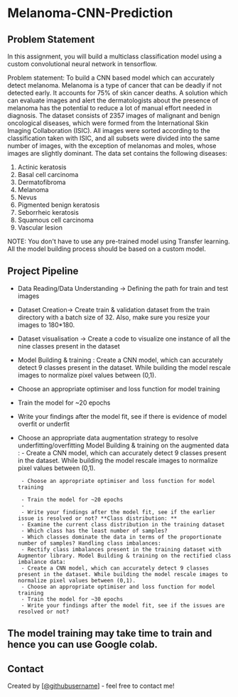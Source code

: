 # Melanoma-CNN-Prediction
## Problem Statement
In this assignment, you will build a multiclass classification model using a custom convolutional neural network in tensorflow.

Problem statement: To build a CNN based model which can accurately detect melanoma. Melanoma is a type of cancer that can be deadly if not detected early. It accounts for 75% of skin cancer deaths. A solution which can evaluate images and alert the dermatologists about the presence of melanoma has the potential to reduce a lot of manual effort needed in diagnosis.
The dataset consists of 2357 images of malignant and benign oncological diseases, which were formed from the International Skin Imaging Collaboration (ISIC). All images were sorted according to the classification taken with ISIC, and all subsets were divided into the same number of images, with the exception of melanomas and moles, whose images are slightly dominant. The data set contains the following diseases:
1. Actinic keratosis
2. Basal cell carcinoma
3. Dermatofibroma
4. Melanoma
5. Nevus
6. Pigmented benign keratosis
7. Seborrheic keratosis
8. Squamous cell carcinoma
9. Vascular lesion

NOTE: You don't have to use any pre-trained model using Transfer learning. All the model building process should be based on a custom model.

## Project Pipeline
 - Data Reading/Data Understanding → Defining the path for train and test images
 - Dataset Creation→ Create train & validation dataset from the train directory with a batch size of 32. Also, make sure you resize your images to 180*180.
 - Dataset visualisation → Create a code to visualize one instance of all the nine classes present in the dataset
 - Model Building & training : Create a CNN model, which can accurately detect 9 classes present in the dataset. While building the model rescale images to normalize pixel values between (0,1).
 - Choose an appropriate optimiser and loss function for model training
 - Train the model for ~20 epochs
 - Write your findings after the model fit, see if there is evidence of model overfit or underfit
 - Choose an appropriate data augmentation strategy to resolve underfitting/overfitting Model Building & training on the augmented data :
        - Create a CNN model, which can accurately detect 9 classes present in the dataset. While building the model rescale images to normalize pixel values between (0,1).
        
        - Choose an appropriate optimiser and loss function for model training
        
        - Train the model for ~20 epochs
        - 
        - Write your findings after the model fit, see if the earlier issue is resolved or not? **Class distribution: **
        - Examine the current class distribution in the training dataset
        - Which class has the least number of samples?
        - Which classes dominate the data in terms of the proportionate number of samples? Handling class imbalances:
        - Rectify class imbalances present in the training dataset with Augmentor library. Model Building & training on the rectified class imbalance data:
        - Create a CNN model, which can accurately detect 9 classes present in the dataset. While building the model rescale images to normalize pixel values between (0,1).
        - Choose an appropriate optimiser and loss function for model training
        - Train the model for ~30 epochs
        - Write your findings after the model fit, see if the issues are resolved or not?
       
## The model training may take time to train and hence you can use Google colab.




## Contact
Created by [[@githubusername](https://github.com/Vibes007)] - feel free to contact me!


<!-- Optional -->
<!-- ## License -->
<!-- This project is open source and available under the [... License](). -->

<!-- You don't have to include all sections - just the one's relevant to your project -->
